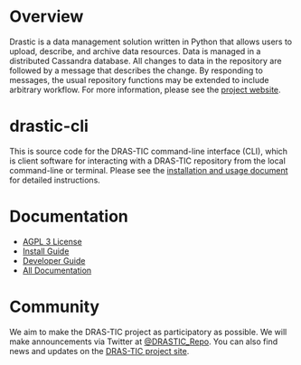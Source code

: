 # Overview

Drastic is a data management solution written in Python that allows users to upload, describe, and archive data resources.  Data is managed in a distributed Cassandra database. All changes to data in the repository are followed by a message that describes the change. By responding to messages, the usual repository functions may be extended to include arbitrary workflow. For more information, please see the [project website](https://umd-drastic.github.io/).

# drastic-cli

This is source code for the DRAS-TIC command-line interface (CLI), which is client software for interacting with a DRAS-TIC repository from the local command-line or terminal. Please see the [installation and usage document](https://github.com/drastic-deploy/tree/master/docs/CLI.md) for detailed instructions.

# Documentation

* [AGPL 3 License](https://github.com/drastic-deploy/tree/master/LICENSE)
* [Install Guide](https://github.com/drastic-deploy/tree/master/docs/INSTALL.md)
* [Developer Guide](https://github.com/drastic-deploy/tree/master/docs/CONTRIBUTING.md)
* [All Documentation](https://github.com/drastic-deploy/tree/master/docs/)

# Community

We aim to make the DRAS-TIC project as participatory as possible. We will make announcements via Twitter at [@DRASTIC_Repo](https://twitter.com/DRASTIC_Repo). You can also find news and updates on the [DRAS-TIC project site](https://umd-drastic.github.io).
